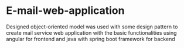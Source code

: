 # E-mail-web-application
Designed object-oriented model was used with some design pattern to create mail service web application with the basic functionalities using angular for frontend and java with spring boot framework for backend
